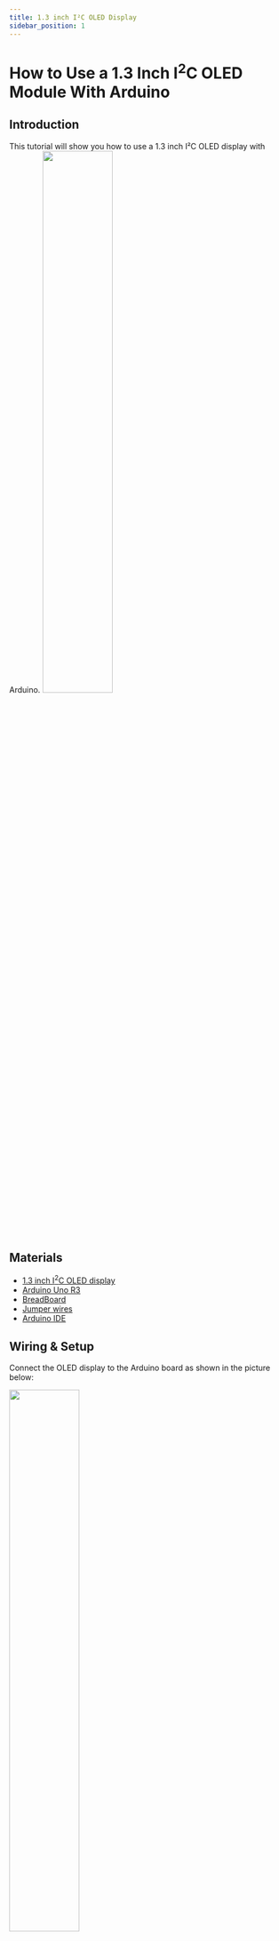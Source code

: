 ```yaml
---
title: 1.3 inch I²C OLED Display
sidebar_position: 1
---
```

# How to Use a 1.3 Inch I<sup>2</sup>C OLED Module With Arduino

## Introduction
This tutorial will show you how to use a 1.3 inch I²C  OLED display with Arduino.
<img src="/img/docs/product_guide/6666.jpg" width="50%" height="50%" />

## Materials

- [1.3 inch I<sup>2</sup>C OLED display](https://www.canadarobotix.com/products/2609)
- [Arduino Uno R3](https://www.canadarobotix.com/products/60)
- [BreadBoard](https://www.canadarobotix.com/products/223)
- [Jumper wires](https://www.canadarobotix.com/products/922)
- [Arduino IDE](https://www.arduino.cc/en/software)

## Wiring & Setup

Connect the OLED display to the Arduino board as shown in the picture below:

<img src="/img/docs/product_guide/4444.jpg" width="50%" height="50%" />

**Step 1: Connect the OLED panel to your Arduino board using the I2C pins.**


| 1.3 Inch I<sup>2</sup>C OLED Module| Arduino Pin |
| --- | --- |
| VCC | 5V |
| GND | GND |
| SCL | A5 (SCL) |
| SDA | A4 (SDA) |

**Step 2:   Install Libraries.** 

  The libraries that are used are:
- [SH1106](https://github.com/wonho-maker/Adafruit_SH1106) (ZIP file, Unavailable Within IDE)
- Adafruit GFX Library (Within IDE)
- Adafruit BusIO (Within IDE)

Click [here](https://support.arduino.cc/hc/en-us/articles/5145457742236-Add-libraries-to-Arduino-IDE) for instructions to install libraries within the arudino application, and [here](https://docs.arduino.cc/software/ide-v1/tutorials/installing-libraries)
 to add library through ZIP file.



## Full Code

**Upload the following code to your Arduino board:**

```c++
#include <Wire.h>
#include <Adafruit_GFX.h>
#include <Adafruit_SH1106.h>

#define OLED_RESET 4
Adafruit_SH1106 display(OLED_RESET);

void setup() {
  display.begin(SH1106_SWITCHCAPVCC, 0x3C);
  display.clearDisplay();
  display.setTextSize(2);
  display.setTextColor(WHITE);
  display.setCursor(0,0);
  display.println("Canada");
  display.println("Robotix!");
  display.display();
}

void loop() {}
}
```
## Programming & Logic
The following code demonstrates how the Oled sensor works and Displays your desired text or image.

```c++
#include <Wire.h>
#include <Adafruit_GFX.h>
#include <Adafruit_SH1106.h>
```
**Step 1:   Include Libraries:**
Include Libraries: These lines include the necessary libraries for the code to work. The Wire library is used for I2C communication, the Adafruit GFX library is used for graphics functions, and the Adafruit SH1106 library is used for communicating with the OLED display.

```c++
#define OLED_RESET 4
Adafruit_SH1106 display(OLED_RESET);
```
**Step 2:   Create Display Object:**
2. This line defines the reset pin for the OLED display and creates an instance of the Adafruit_SH1106 class called “display”.
```c++
void setup() {
  display.begin(SH1106_SWITCHCAPVCC, 0x3C);
  display.clearDisplay();
  display.setTextSize(2);
  display.setTextColor(WHITE);
  display.setCursor(0,0);
  display.println("Canada Robotix");
  display.display();
}
```
**Step 3:  Setup Function:** 
These lines are part of the setup function. The first line initializes the OLED display with SH1106_SWITCHCAPVCC and address 0x3C. The second line clears the display. The third line sets the text size to 2. The fourth line sets the text color to white. The fifth line sets the cursor position to (0,0). The sixth line prints “Canada Robotix” to the display. The seventh line displays the contents of the buffer on the screen.
```c++
void loop() {}
```
**Step 4:**   Loop: 
This is an empty loop function that does nothing.

## Troubleshooting:

*  ** Check the wiring: **  Check the wiring: Make sure that all the wires are connected properly and that there are no loose connections.

* ** Check the code:** 
Make sure that the code is correct and that there are no syntax errors or typos.

* ** Check the library:  **
Make sure that you have installed the correct library for your OLED display.

*  ** Check the display settings:  **
Make sure that the display settings are correct and that you are using the correct address and communication protocol.

*  ** Check the power supply:  **
 Make sure that the power supply is providing enough voltage and current to the display.

* ** Check for compatibility issues: ** 
Make sure that your Arduino board is compatible with your OLED display.

*  ** Check for damaged components: ** Inspect the components on your Arduino board and the OLED display for any visible signs of damage or wear. If you see any damage, replace the damaged components.

## Output

The OLED display will now show the text you chose to display.


<img src="/img/docs/product_guide/6666.jpg" width="50%" height="50%" />

## Possible applications:

*  ** Clocks:**   OLED displays can be used to display different types of clocks such as digital clocks, analog clocks, and binary clocks.

*  ** Weather Stations:**   OLED displays can be used to display weather information such as temperature, humidity, and pressure.

*  ** Fitness Trackers: **  OLED displays can be used to display fitness information such as steps taken, calories burned, and heart rate.

*  ** Smart Home Devices: **  OLED displays can be used to display information about smart home devices such as temperature, humidity, and light levels.


## Conclusion
In conclusion, this tutorial provides a step-by-step guide on how to interface an OLED display with an Arduino board. The tutorial covers the necessary libraries needed for the code to work, how to define the reset pin for the OLED display, how to create an instance of the Adafruit_SH1106 class, and how to set up and display text on the OLED display. Finally, I gave you four examples of possible applications of OLED displays with Arduino. Enjoy!